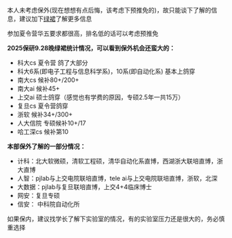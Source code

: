 本人未考虑保外(现在想想有点后悔，该考虑下预推免的)，故只能谈下了解的信息，建议加下[绿裙](https://github.com/CS-BAOYAN)了解更多信息

参加夏令营华五要求都很高，排名低的话可以考虑预推免

**2025保研9.28晚绿裙统计情况，可以看到保外机会还蛮大的：**

* 科大cs 夏令营 鸽了大部分
* 科大6系(即电子工程与信息科学系)，10系(即自动化系) 基本上鸽穿
* 南大cs 候补80+/200+
* 南大ai  候补45+
* 上交ai 硕士鸽穿（感觉也有学费的原因，专硕2.5年一共15万）
* 复旦cs 夏令营鸽穿
* 浙软 候补34+/300+
* 人大信院 专硕候补10+/17 
* 哈工深cs  候补第10

**本部保外了解的一部分情况：**

* 计科：北大软微硕，清软工程硕，清华自动化系直博，西湖浙大联培直博，浙大直博
* 人智：pjlab与上交电院联培直博，tele ai与上交电院联培直博，浙软，北深
* 大数据：pjlab与复旦联培直博，上交4+4临床博士
* 网安：复旦专硕
* 信安： 中科院自动化所

如果保内，建议找学长了解下实验室的情况，有的实验室压力还是很大的，务必慎重选择
